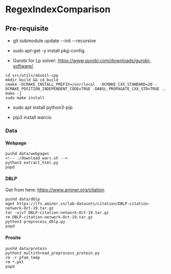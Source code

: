 # RegexIndexComparison

## Pre-requisite

- git submodule update --init --recursive

- sudo apt-get -y install pkg-config

- Gurobi for Lp solver: https://www.gurobi.com/downloads/gurobi-software/

```
cd src/utils/abseil-cpp
mkdir build && cd build
cmake -DCMAKE_INSTALL_PREFIX=/usr/local  -DCMAKE_CXX_STANDARD=20 -DCMAKE_POSITION_INDEPENDENT_CODE=TRUE -DABSL_PROPAGATE_CXX_STD=TRUE ..
make -j
sudo make install
```

- sudo apt install python3-pip

- pip3 install warcio

### Data

#### Webpage

<!-- Use python packages `warcio` to read the packets
`pip install warcio google-re2 wget`  -->

```
pushd data/webpages
<!-- ./download_warc.sh -->
python3 extract_html.py
popd
```

#### DBLP

Get from here: https://www.aminer.org/citation

```
pushd data/dblp
wget https://lfs.aminer.cn/lab-datasets/citation/DBLP-citation-network-Oct-19.tar.gz
tar -xjvf DBLP-citation-network-Oct-19.tar.gz
rm DBLP-citation-network-Oct-19.tar.gz
python3 preprocess_dblp.py
popd
```

#### Prosite

```
pushd data/protein
python3 multithread_preprocess_protein.py
rm -r pfam_temp
rm *.pkl
popd
```